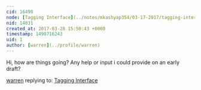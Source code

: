 ```yaml
---
cid: 16490
node: [Tagging Interface](../notes/mkashyap354/03-17-2017/tagging-interface)
nid: 14031
created_at: 2017-03-28 15:50:43 +0000
timestamp: 1490716243
uid: 1
author: [warren](../profile/warren)
---
```


Hi, how are things going? Any help or input i could provide on an early draft? 

[warren](../profile/warren) replying to: [Tagging Interface](../notes/mkashyap354/03-17-2017/tagging-interface)

